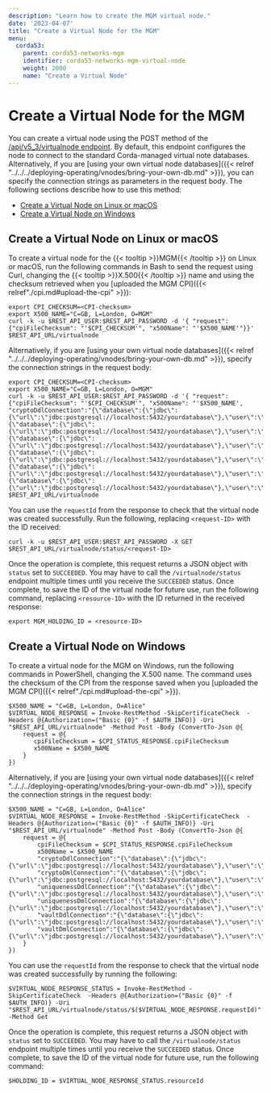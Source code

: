 ```yaml
---
description: "Learn how to create the MGM virtual node."
date: '2023-04-07'
title: "Create a Virtual Node for the MGM"
menu:
  corda53:
    parent: corda53-networks-mgm
    identifier: corda53-networks-mgm-virtual-node
    weight: 2000
    name: "Create a Virtual Node"
---
```


# Create a Virtual Node for the MGM

You can create a virtual node using the POST method of the [/api/v5_3/virtualnode endpoint](../../../reference/rest-api/openapi.html#tag/Virtual-Node/operation/post_virtualnode). By default, this endpoint configures the node to connect to the standard Corda-managed virtual note databases. Alternatively, if you are [using your own virtual node databases]({{< relref "../../../deploying-operating/vnodes/bring-your-own-db.md" >}}), you can specify the connection strings as parameters in the request body. The following sections describe how to use this method:

* [Create a Virtual Node on Linux or macOS](#create-a-virtual-node-on-linux-or-macos)
* [Create a Virtual Node on Windows](#create-a-virtual-node-on-windows)

## Create a Virtual Node on Linux or macOS

To create a virtual node for the {{< tooltip >}}MGM{{< /tooltip >}} on Linux or macOS, run the following commands in Bash to send the request using Curl, changing the {{< tooltip >}}X.500{{< /tooltip >}} name and using the checksum retrieved when you [uploaded the MGM CPI]({{< relref"./cpi.md#upload-the-cpi" >}}):

```shell
export CPI_CHECKSUM=<CPI-checksum>
export X500_NAME="C=GB, L=London, O=MGM"
curl -k -u $REST_API_USER:$REST_API_PASSWORD -d '{ "request": {"cpiFileChecksum": "'$CPI_CHECKSUM'", "x500Name": "'$X500_NAME'"}}' $REST_API_URL/virtualnode
```

Alternatively, if you are [using your own virtual node databases]({{< relref "../../../deploying-operating/vnodes/bring-your-own-db.md" >}}), specify the connection strings in the request body:

```shell
export CPI_CHECKSUM=<CPI-checksum>
export X500_NAME="C=GB, L=London, O=MGM"
curl -k -u $REST_API_USER:$REST_API_PASSWORD -d '{ "request": {"cpiFileChecksum": "'$CPI_CHECKSUM'", "x500Name": "'$X500_NAME', "cryptoDdlConnection":"{\"database\":{\"jdbc\":{\"url\":\"jdbc:postgresql://localhost:5432/yourdatabase\"},\"user\":\"cryptoddlconnection_fd545924ff37\",\"pass\":\"WXZS48pRyFQu0GNJNseRMeIL8ZczwfPAHnDJRZdQ11M6fJxjjdhbcKEYSwSiHHqT\"}}","cryptoDmlConnection":"{\"database\":{\"jdbc\":{\"url\":\"jdbc:postgresql://localhost:5432/yourdatabase\"},\"user\":\"cryptodmlconnection_fd545924ff37\",\"pass\":\"d6LIdsVpTwoHaetemyeGWXb0TjRHXOCR6yrxeCCWzWTGiqiDxR5zPuYMBaFdbj6A\"}}","uniquenessDdlConnection":"{\"database\":{\"jdbc\":{\"url\":\"jdbc:postgresql://localhost:5432/yourdatabase\"},\"user\":\"uniquenessddlconnection_fd545924ff37\",\"pass\":\"nVzjzsjfmQpSubHi7K7Rt2Cjlt40wb85zPQQI1KxprmCUswqUJhHH0ovdTy6wYWi\"}}","uniquenessDmlConnection":"{\"database\":{\"jdbc\":{\"url\":\"jdbc:postgresql://localhost:5432/yourdatabase\"},\"user\":\"uniquenessdmlconnection_fd545924ff37\",\"pass\":\"HjgqzcVTohZIapZrgsNz6dlW6U4yHUn6LjCsfG5nwHbuso5hsvAuWBB8DievZX7R\"}}","vaultDdlConnection":"{\"database\":{\"jdbc\":{\"url\":\"jdbc:postgresql://localhost:5432/yourdatabase\"},\"user\":\"vaultddlconnection_fd545924ff37\",\"pass\":\"UwFGEWX9KFfLf9Gai63bUAgcMMh0OzUP9wTRGYEhptkBcfzqScK6tqnz6wSAxN7K\"}}","vaultDmlConnection":"{\"database\":{\"jdbc\":{\"url\":\"jdbc:postgresql://localhost:5432/yourdatabase\"},\"user\":\"vaultdmlconnection_fd545924ff37\",\"pass\":\"PJRFQInjedKZcgf1o0YYq7Dv7vhbsdFL5U7FuCID3S7ZYjPNJ7GITbyTgIofeQwL\"}}"}' $REST_API_URL/virtualnode
```

You can use the `requestId` from the response to check that the virtual node was created successfully. Run the following, replacing `<request-ID>` with the ID received:

```shell
curl -k -u $REST_API_USER:$REST_API_PASSWORD -X GET $REST_API_URL/virtualnode/status/<request-ID>
```

Once the operation is complete, this request returns a JSON object with `status` set to `SUCCEEDED`. You may have to call the `/virtualnode/status` endpoint multiple times until you receive the `SUCCEEDED` status. Once complete, to save the ID of the virtual node for future use, run the following command, replacing `<resource-ID>` with the ID returned in the received response:

```shell
export MGM_HOLDING_ID = <resource-ID>
```

## Create a Virtual Node on Windows

To create a virtual node for the MGM on Windows, run the following commands in PowerShell, changing the X.500 name. The command uses the checksum of the CPI from the response saved when you [uploaded the MGM CPI]({{< relref"./cpi.md#upload-the-cpi" >}}).

```shell
$X500_NAME = "C=GB, L=London, O=Alice"
$VIRTUAL_NODE_RESPONSE = Invoke-RestMethod -SkipCertificateCheck  -Headers @{Authorization=("Basic {0}" -f $AUTH_INFO)} -Uri "$REST_API_URL/virtualnode" -Method Post -Body (ConvertTo-Json @{
    request = @{
       cpiFileChecksum = $CPI_STATUS_RESPONSE.cpiFileChecksum
       x500Name = $X500_NAME
    }
})
```

Alternatively, if you are [using your own virtual node databases]({{< relref "../../../deploying-operating/vnodes/bring-your-own-db.md" >}}), specify the connection strings in the request body:

```shell
$X500_NAME = "C=GB, L=London, O=Alice"
$VIRTUAL_NODE_RESPONSE = Invoke-RestMethod -SkipCertificateCheck  -Headers @{Authorization=("Basic {0}" -f $AUTH_INFO)} -Uri "$REST_API_URL/virtualnode" -Method Post -Body (ConvertTo-Json @{
    request = @{
        cpiFileChecksum = $CPI_STATUS_RESPONSE.cpiFileChecksum
        x500Name = $X500_NAME
        "cryptoDdlConnection":"{\"database\":{\"jdbc\":{\"url\":\"jdbc:postgresql://localhost:5432/yourdatabase\"},\"user\":\"cryptoddlconnection_fd545924ff37\",\"pass\":\"WXZS48pRyFQu0GNJNseRMeIL8ZczwfPAHnDJRZdQ11M6fJxjjdhbcKEYSwSiHHqT\"}}"
        "cryptoDmlConnection":"{\"database\":{\"jdbc\":{\"url\":\"jdbc:postgresql://localhost:5432/yourdatabase\"},\"user\":\"cryptodmlconnection_fd545924ff37\",\"pass\":\"d6LIdsVpTwoHaetemyeGWXb0TjRHXOCR6yrxeCCWzWTGiqiDxR5zPuYMBaFdbj6A\"}}"
        "uniquenessDdlConnection":"{\"database\":{\"jdbc\":{\"url\":\"jdbc:postgresql://localhost:5432/yourdatabase\"},\"user\":\"uniquenessddlconnection_fd545924ff37\",\"pass\":\"nVzjzsjfmQpSubHi7K7Rt2Cjlt40wb85zPQQI1KxprmCUswqUJhHH0ovdTy6wYWi\"}}"
        "uniquenessDmlConnection":"{\"database\":{\"jdbc\":{\"url\":\"jdbc:postgresql://localhost:5432/yourdatabase\"},\"user\":\"uniquenessdmlconnection_fd545924ff37\",\"pass\":\"HjgqzcVTohZIapZrgsNz6dlW6U4yHUn6LjCsfG5nwHbuso5hsvAuWBB8DievZX7R\"}}"
        "vaultDdlConnection":"{\"database\":{\"jdbc\":{\"url\":\"jdbc:postgresql://localhost:5432/yourdatabase\"},\"user\":\"vaultddlconnection_fd545924ff37\",\"pass\":\"UwFGEWX9KFfLf9Gai63bUAgcMMh0OzUP9wTRGYEhptkBcfzqScK6tqnz6wSAxN7K\"}}"
        "vaultDmlConnection":"{\"database\":{\"jdbc\":{\"url\":\"jdbc:postgresql://localhost:5432/yourdatabase\"},\"user\":\"vaultdmlconnection_fd545924ff37\",\"pass\":\"PJRFQInjedKZcgf1o0YYq7Dv7vhbsdFL5U7FuCID3S7ZYjPNJ7GITbyTgIofeQwL\"}}"
    }
})
```

You can use the `requestId` from the response to check that the virtual node was created successfully by running the following:

```shell
$VIRTUAL_NODE_RESPONSE_STATUS = Invoke-RestMethod -SkipCertificateCheck  -Headers @{Authorization=("Basic {0}" -f $AUTH_INFO)} -Uri "$REST_API_URL/virtualnode/status/$($VIRTUAL_NODE_RESPONSE.requestId)" -Method Get
```

Once the operation is complete, this request returns a JSON object with `status` set to `SUCCEEDED`. You may have to call the `/virtualnode/status` endpoint multiple times until you receive the `SUCCEEDED` status. Once complete, to save the ID of the virtual node for future use, run the following command:

```shell
$HOLDING_ID = $VIRTUAL_NODE_RESPONSE_STATUS.resourceId
```
